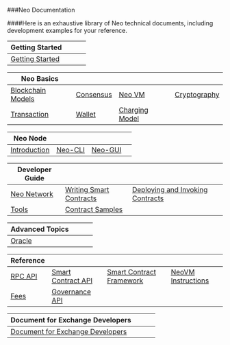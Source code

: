###Neo Documentation

####Here is an exhaustive library of Neo technical documents, including development examples for your reference.

| Getting Started              |      |      |      |
| ------------------------------------- | ---- | ---- | ---- |
| [Getting Started](gettingstarted/prerequisites.md) |      |      |      |

| Neo Basics                                             |                                      |                                                   |                                                              |
| ------------------------------------------------------ | ------------------------------------ | ------------------------------------------------- | ------------------------------------------------------------ |
| [Blockchain Models](basic/concept/blockchain/block.md) | [Consensus](basic/consensus/dbft.md) | [Neo VM](basic/neovm.md)                          | [Cryptography](basic/concept/cryptography/encode_algorithm.md) |
| [Transaction](basic/concept/transaction.md)            | [Wallet](basic/concept/wallets.md)   | [Charging Model](basic/concept/charging_model.md) |                                                              |


| Neo Node                             |                              |                                |      |
| ------------------------------------ | ---------------------------- | ------------------------------ | ---- |
| [Introduction](node/introduction.md) | [Neo-CLI](node/cli/setup.md) | [Neo-GUI](node/gui/install.md) |      |

| Developer Guide                           |                                                    |                                                              |      |
| ----------------------------------------- | -------------------------------------------------- | ------------------------------------------------------------ | ---- |
| [Neo Network](develop/network/testnet.md) | [Writing Smart Contracts](develop/write/basics.md) | [Deploying and Invoking Contracts](develop/deploy/deploy.md) |      |
| [Tools](develop/tool/sdk/introduction.md) | [Contract Samples](develop/sample/HelloWorld.md)   |                                                              |      |

| Advanced Topics |      |      |      |
| --------------- | ---- | ---- | ---- |
| [Oracle]()      |      |      |      |

| Reference                                      |                                               |                                                   |                                           |
| ---------------------------------------------- | --------------------------------------------- | ------------------------------------------------- | ----------------------------------------- |
| [RPC API](reference/rpc/latest-version/api.md) | [Smart Contract API](reference/scapi/api.md)  | [Smart Contract Framework](reference/scapi/fw.md) | [NeoVM Instructions](reference/neo_vm.md) |
| [Fees](reference/fees.md)                      | [Governance API](reference/governance_api.md) |                                                   |                                           |

| Document for Exchange Developers                        |      |      |      |
| ------------------------------------------------------- | ---- | ---- | ---- |
| [Document for Exchange Developers](exchange/general.md) |      |      |      |


<link href="index.css" rel="stylesheet" />

